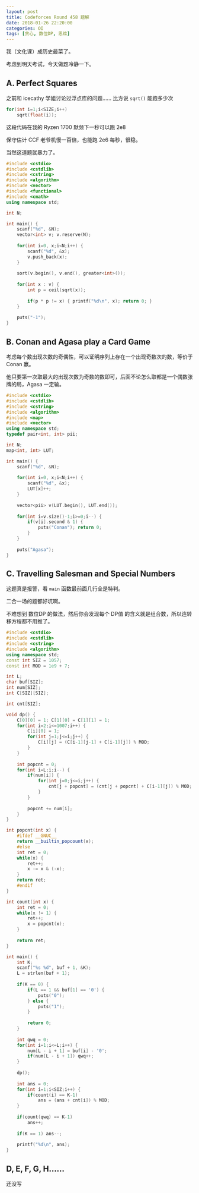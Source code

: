 ```yaml
---
layout: post
title: Codeforces Round 458 题解
date: 2018-01-26 22:20:00
categories: OI
tags: [贪心, 数位DP, 思维]
---
```


我（文化课）成历史最菜了。

考虑到明天考试，今天做题冷静一下。

## A. Perfect Squares

之前和 icecathy 学姐讨论过浮点库的问题……
比方说 `sqrt()` 能跑多少次

```cpp
for(int i=1;i<SIZE;i++)
    sqrt(float(i));
```

这段代码在我的 Ryzen 1700 默频下一秒可以跑 2e8

保守估计 CCF 老爷机慢一百倍，也能跑 2e6 每秒，很稳。 

当然这道题就暴力了。

```cpp
#include <cstdio>
#include <cstdlib>
#include <cstring>
#include <algorithm>
#include <vector>
#include <functional>
#include <cmath>
using namespace std;

int N;

int main() {
    scanf("%d", &N);
    vector<int> v; v.reserve(N);
    
    for(int i=0, x;i<N;i++) {
        scanf("%d", &x);
        v.push_back(x);
    }
    
    sort(v.begin(), v.end(), greater<int>());
    
    for(int x : v) {
        int p = ceil(sqrt(x));
        
        if(p * p != x) { printf("%d\n", x); return 0; }
    }
    
    puts("-1");
}

```

## B. Conan and Agasa play a Card Game

考虑每个数出现次数的奇偶性，可以证明序列上存在一个出现奇数次的数，等价于 Conan 赢。

他只要第一次取最大的出现次数为奇数的数即可，后面不论怎么取都是一个偶数张牌的局，Agasa 一定输。

```cpp
#include <cstdio>
#include <cstdlib>
#include <cstring>
#include <algorithm>
#include <map>
#include <vector>
using namespace std;
typedef pair<int, int> pii;

int N;
map<int, int> LUT;

int main() {
    scanf("%d", &N);
    
    for(int i=0, x;i<N;i++) {
        scanf("%d", &x);
        LUT[x]++;
    }
    
    vector<pii> v(LUT.begin(), LUT.end());
    
    for(int i=v.size()-1;i>=0;i--) {
        if(v[i].second & 1) {
            puts("Conan"); return 0;
        }
    }
    
    puts("Agasa");
}
```

## C. Travelling Salesman and Special Numbers

这题真是报警，看 `main` 函数最前面几行全是特判。

二合一场的题都好坑啊。

不难想到 数位DP 的做法，然后你会发现每个 DP值 的含义就是组合数，所以连转移方程都不用推了。

```cpp
#include <cstdio>
#include <cstdlib>
#include <cstring>
#include <algorithm>
using namespace std;
const int SIZ = 1057;
const int MOD = 1e9 + 7;

int L;
char buf[SIZ];
int num[SIZ];
int C[SIZ][SIZ];

int cnt[SIZ];

void dp() {
    C[0][0] = 1; C[1][0] = C[1][1] = 1;
    for(int i=2;i<=1007;i++) {
        C[i][0] = 1;
        for(int j=1;j<=i;j++) {
            C[i][j] = (C[i-1][j-1] + C[i-1][j]) % MOD;
        }
    }
    
    int popcnt = 0;
    for(int i=L;i;i--) {
        if(num[i]) {
            for(int j=0;j<=i;j++) {
                cnt[j + popcnt] = (cnt[j + popcnt] + C[i-1][j]) % MOD;
            }
        }
        
        popcnt += num[i];
    }
}

int popcnt(int x) {
    #ifdef __GNUC__
    return __builtin_popcount(x);
    #else
    int ret = 0;
    while(x) {
        ret++;
        x -= x & (-x);
    }
    return ret;
    #endif
}

int count(int x) {
    int ret = 0;
    while(x != 1) {
        ret++;
        x = popcnt(x); 
    }
    
    return ret;
}

int main() {
    int K;
    scanf("%s %d", buf + 1, &K);
    L = strlen(buf + 1);
    
    if(K == 0) {
        if(L == 1 && buf[1] == '0') {
            puts("0");
        } else {
            puts("1");
        }
        
        return 0;
    }
    
    int qwq = 0;
    for(int i=1;i<=L;i++) {
        num[L - i + 1] = buf[i] - '0';
        if(num[L - i + 1]) qwq++; 
    }
    
    dp();
    
    int ans = 0;
    for(int i=1;i<SIZ;i++) {
        if(count(i) == K-1)
            ans = (ans + cnt[i]) % MOD;
    }
    
    if(count(qwq) == K-1)
        ans++;
    
    if(K == 1) ans--;
    
    printf("%d\n", ans);
}
```

## D, E, F, G, H……

还没写
